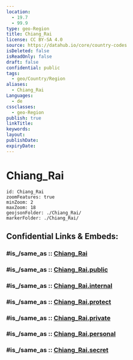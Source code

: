 ```yaml
---
location:
  - 19.7
  - 99.9
type: geo-Region
title: Chiang_Rai
license: CC BY-SA 4.0
source: https://datahub.io/core/country-codes
isDeleted: false
isReadOnly: false
draft: false
confidential: public
tags:
  - geo/Country/Region
aliases:
  - Chiang_Rai
Languages:
  - de
cssclasses:
  - geo-Region
publish: true
linkTitle:
keywords:
layout:
publishDate:
expiryDate:
---
```


# Chiang_Rai

```leaflet
id: Chiang_Rai
zoomFeatures: true 
minZoom: 2 
maxZoom: 18
geojsonFolder: ./Chiang_Rai/
markerFolder: ./Chiang_Rai/
```


## Confidential Links & Embeds: 

### #is_/same_as :: [Chiang_Rai](/_Standards/Earth/Continent/Asia/Asia~South~East/Thailand/Provinces~Thailand/Chiang_Rai.md) 

### #is_/same_as :: [Chiang_Rai.public](/_public/Earth/Continent/Asia/Asia~South~East/Thailand/Provinces~Thailand/Chiang_Rai.public.md) 

### #is_/same_as :: [Chiang_Rai.internal](/_internal/Earth/Continent/Asia/Asia~South~East/Thailand/Provinces~Thailand/Chiang_Rai.internal.md) 

### #is_/same_as :: [Chiang_Rai.protect](/_protect/Earth/Continent/Asia/Asia~South~East/Thailand/Provinces~Thailand/Chiang_Rai.protect.md) 

### #is_/same_as :: [Chiang_Rai.private](/_private/Earth/Continent/Asia/Asia~South~East/Thailand/Provinces~Thailand/Chiang_Rai.private.md) 

### #is_/same_as :: [Chiang_Rai.personal](/_personal/Earth/Continent/Asia/Asia~South~East/Thailand/Provinces~Thailand/Chiang_Rai.personal.md) 

### #is_/same_as :: [Chiang_Rai.secret](/_secret/Earth/Continent/Asia/Asia~South~East/Thailand/Provinces~Thailand/Chiang_Rai.secret.md)


